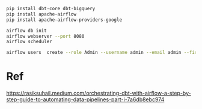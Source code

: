 ```bash
pip install dbt-core dbt-bigquery
pip install apache-airflow
pip install apache-airflow-providers-google

airflow db init
airflow webserver --port 8080
airflow scheduler

airflow users  create --role Admin --username admin --email admin --firstname admin --lastname admin --password admin


```

# Ref
https://rasiksuhail.medium.com/orchestrating-dbt-with-airflow-a-step-by-step-guide-to-automating-data-pipelines-part-i-7a6db8ebc974